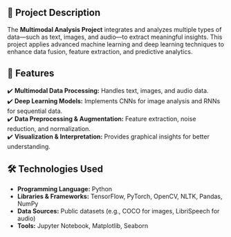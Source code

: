 ## 📌 Project Description  
The **Multimodal Analysis Project** integrates and analyzes multiple types of data—such as text, images, and audio—to extract meaningful insights. This project applies advanced machine learning and deep learning techniques to enhance data fusion, feature extraction, and predictive analytics.  

## 🚀 Features  
✔️ **Multimodal Data Processing:** Handles text, images, and audio data.  
✔️ **Deep Learning Models:** Implements CNNs for image analysis and RNNs for sequential data.  
✔️ **Data Preprocessing & Augmentation:** Feature extraction, noise reduction, and normalization.  
✔️ **Visualization & Interpretation:** Provides graphical insights for better understanding.  

## 🛠️ Technologies Used  
- **Programming Language:** Python  
- **Libraries & Frameworks:** TensorFlow, PyTorch, OpenCV, NLTK, Pandas, NumPy  
- **Data Sources:** Public datasets (e.g., COCO for images, LibriSpeech for audio)  
- **Tools:** Jupyter Notebook, Matplotlib, Seaborn  
